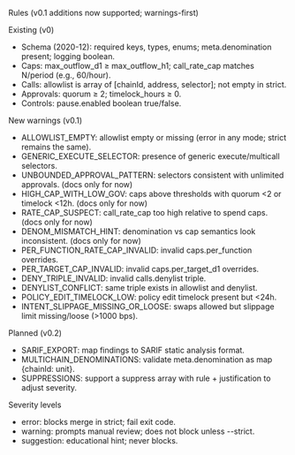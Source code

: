 Rules (v0.1 additions now supported; warnings-first)

Existing (v0)
- Schema (2020-12): required keys, types, enums; meta.denomination present; logging boolean.
- Caps: max_outflow_d1 ≥ max_outflow_h1; call_rate_cap matches N/period (e.g., 60/hour).
- Calls: allowlist is array of [chainId, address, selector]; not empty in strict.
- Approvals: quorum ≥ 2; timelock_hours ≥ 0.
- Controls: pause.enabled boolean true/false.

New warnings (v0.1)
- ALLOWLIST_EMPTY: allowlist empty or missing (error in any mode; strict remains the same).
- GENERIC_EXECUTE_SELECTOR: presence of generic execute/multicall selectors.
- UNBOUNDED_APPROVAL_PATTERN: selectors consistent with unlimited approvals. (docs only for now)
- HIGH_CAP_WITH_LOW_GOV: caps above thresholds with quorum <2 or timelock <12h. (docs only for now)
- RATE_CAP_SUSPECT: call_rate_cap too high relative to spend caps. (docs only for now)
- DENOM_MISMATCH_HINT: denomination vs cap semantics look inconsistent. (docs only for now)
- PER_FUNCTION_RATE_CAP_INVALID: invalid caps.per_function overrides.
- PER_TARGET_CAP_INVALID: invalid caps.per_target_d1 overrides.
- DENY_TRIPLE_INVALID: invalid calls.denylist triple.
- DENYLIST_CONFLICT: same triple exists in allowlist and denylist.
- POLICY_EDIT_TIMELOCK_LOW: policy edit timelock present but <24h.
- INTENT_SLIPPAGE_MISSING_OR_LOOSE: swaps allowed but slippage limit missing/loose (>1000 bps).

Planned (v0.2)
- SARIF_EXPORT: map findings to SARIF static analysis format.
- MULTICHAIN_DENOMINATIONS: validate meta.denomination as map {chainId: unit}.
- SUPPRESSIONS: support a suppress array with rule + justification to adjust severity.

Severity levels
- error: blocks merge in strict; fail exit code.
- warning: prompts manual review; does not block unless --strict.
- suggestion: educational hint; never blocks.
